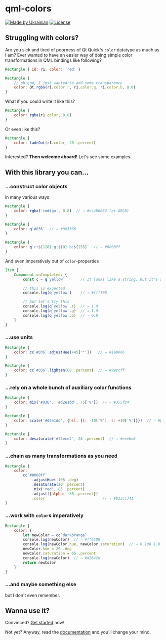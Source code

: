 # qml-colors

[![Made by Ukrainian](https://img.shields.io/static/v1?label=Made%20by&message=Ukrainian&labelColor=1f5fb2&color=fad247&style=flat-square)](https://github.com/GooRoo/ukrainian-shields)
[![License](https://img.shields.io/github/license/GooRoo/qml-colors?style=flat-square)](LICENSE)

## Struggling with colors?

Are you sick and tired of poorness of Qt Quick's `color` datatype as much as I am? Ever wanted to have an easier way of doing simple color transformations in QML bindings like following?
```qml hl_lines="5"
Rectangle { id: r1; color: 'red' }

Rectangle {
	// oh god, I just wanted to add some transparency
	color: Qt.rgba(r1.color.r, r1.color.g, r1.color.b, 0.8)
}
```
What if you could write it like this?
```qml
Rectangle {
	color: rgba(r1.color, 0.8)
}
```
Or even like this?
```qml
Rectangle {
	color: fadeOut(r1.color, 20 .percent)
}
```
Interested? **Then welcome aboard!** Let's see some examples.

## With this library you can…

### …construct color objects

in many various ways

```qml
Rectangle {
	color: rgba('indigo', 0.8)  // ⇒ #cc4b0082 (as ARGB)
}
```

```qml
Rectangle {
	color: q`#036`  // ⇒ #003366
}
```

```qml
Rectangle {
	color: q`r:${128} g:${0} b:${255}`  // ⇒ #8000ff
}
```

And even imperatively out of `color`-properties

```qml hl_lines="3"
Item {
	Component.onCompleted: {
		const c = q`yellow`       // It looks like a string, but it's an object!

		// this is expected
		console.log(q`yellow`)    // ⇒ #ffff00

		// but let's try this
		console.log(q`yellow`.r)  // ⇒ 1.0
		console.log(q`yellow`.g)  // ⇒ 1.0
		console.log(q`yellow`.b)  // ⇒ 0.0
	}
}
```

### …use units

```qml
Rectangle {
	color: cc`#036`.adjustHue(+45['°'])   // ⇒ #1a0066
}
```
```qml
Rectangle {
	color: cc`#036`.lighten(60 .percent)  // ⇒ #99ccff
}
```

### …rely on a whole bunch of auxiliary color functions

```qml
Rectangle {
	color: mix('#036', '#d2e1dd', 75['%'])  // ⇒ #355f84
}
```
```qml
Rectangle {
	color: scale('#d2e1dd', {hsl: {l: -10['%'], s: +10['%']}})  // ⇒ #b3d4cb
}
```
```qml
Rectangle {
	color: desaturate('#f2ece4', 20 .percent)  // ⇒ #eeebe8
}
```

### …chain as many transformations as you need

```qml
Rectangle {
	color:
		cc`#0000ff`
			.adjustHue(-105 .deg)
			.desaturate(20 .percent)
			.mix('red', 85 .percent)
			.adjust({alpha: -30 .percent})
			.color                          // ⇒ #b33cc341
}
```

### …work with `color`s imperatively

```qml hl_lines="3 6-7"
Rectangle {
	color: {
		let newColor = cc`darkorange`
		console.log(newColor)  // ⇒ #ffa500
		console.log(newColor.hue, newColor.saturation)  // ⇒ 0.108 1.0
		newColor.hue = 20 .deg
		newColor.saturation = 65 .percent
		console.log(newColor)  // ⇒ #d2642d
		return newColor
	}
}
```

### …and maybe something else

but I don't even remember.

## Wanna use it?

Convinced? [Get started][get-started] now!

Not yet? Anyway, read the [documentation][get-started] and you'll change your mind.

[get-started]: https://gooroo.github.io/qml-colors/getting-started/why/
